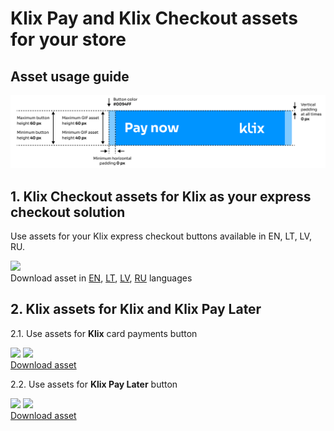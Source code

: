 # Klix Pay and Klix Checkout assets for your store

## Asset usage guide

![Klix static asset usage guide](images/asset_usage_guide.png "Klix static asset usage guide")

## 1. Klix Checkout assets for Klix as your express checkout solution

Use assets for your Klix express checkout buttons available in EN, LT, LV, RU.

<!-- markdownlint-disable MD033 -->
<div>
    <img src="../images/logos/quick-checkout-en.gif" width="50%" />
    <div style="font-size: 14px;">Download asset in <a href="../images/logos/quick-checkout-en.gif">EN</a>, <a href="../images/logos/quick-checkout-lt.gif">LT</a>, <a href="../images/logos/quick-checkout-lv.gif">LV</a>, <a href="../images/logos/quick-checkout-ru.gif">RU</a> languages</div>
</div>

## 2. Klix assets for Klix and Klix Pay Later

2.1. Use assets for <b>Klix</b> card payments button

<!-- markdownlint-disable MD033 -->
<div>
    <div style="width:49%; display:inline-block;">
        <img src="../images/logos/pay-by-card/pay-by-card-logo.png" />
        <img src="../images/logos/pay-by-card/pay-by-card-logo.svg" width="45%" />
        <a href="../images/logos/pay-by-card/pay-by-card-logo.svg" style="display:block;font-size: 14px">Download asset</a>
    </div>
</div>

2.2. Use assets for <b>Klix Pay Later</b> button

<!-- markdownlint-disable MD033 -->
<div>
    <div style="width:49%; display:inline-block;">
        <img src="../images/logos/pay-later/pay-later-logo.png" />
        <img src="../images/logos/pay-later/pay-later-logo.svg" width="45%" />
        <a href="../images/logos/pay-later/pay-later-logo.svg" style="display:block;font-size: 14px">Download asset</a>
    </div>
</div>
